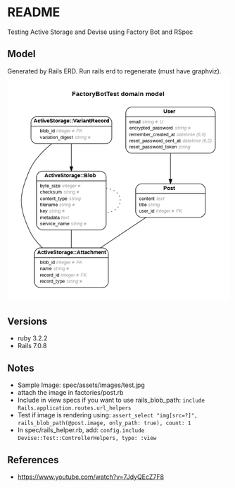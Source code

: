 # README

Testing Active Storage and Devise using Factory Bot and RSpec

## Model

Generated by Rails ERD. Run rails erd to regenerate (must have graphviz).
![ERD Diagram](erd.png)

## Versions

- ruby 3.2.2
- Rails 7.0.8

## Notes

- Sample Image: spec/assets/images/test.jpg
- attach the image in factories/post.rb
- Include in view specs if you want to use rails_blob_path:
  `include Rails.application.routes.url_helpers`
- Test if image is rendering using:
  `assert_select "img[src=?]", rails_blob_path(@post.image, only_path: true), count: 1`
- In spec/rails_helper.rb, add:
  `config.include Devise::Test::ControllerHelpers, type: :view`

## References

- https://www.youtube.com/watch?v=7JdyQEcZ7F8
